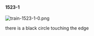 #### 1523-1
![train-1523-1-0.png](https://github.com/lil-lab/nlvr/raw/master/nlvr/train/images/46/train-1523-1-0.png "train-1523-1-0.png")

there is a black circle touching the edge